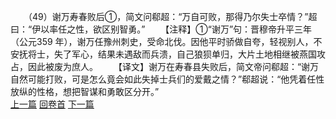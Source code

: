 　　（49）谢万寿春败后①，简文问郗超：“万自可败，那得乃尔失士卒情？”超曰：“伊以率任之性，欲区别智勇。”
　　【注释】①“谢万”句：晋穆帝升平三年（公元359 年），谢万任豫州刺史，受命北伐。因他平时骄做自夸，轻视别人，不安抚将士，失了军心，结果未遇敌而兵溃，自己狼狈单归，大片土地相继被燕国攻占，因此被废为庶人。
　　【译文】谢万在寿春县失败后，简文帝问郗超：“谢万自然可能打败，可是怎么竟会如此失掉士兵们的爱戴之情？”郗超说：“他凭着任性放纵的性格，想把智谋和勇敢区分开。”
<br>[上一篇](09_48) [回卷首](09_00) [下一篇](09_50)
